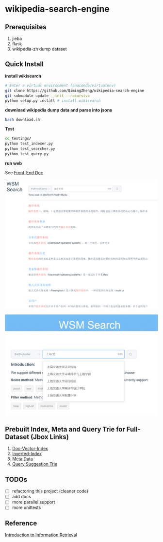 # wikipedia-search-engine

## Prerequisites

1. jieba
2. flask
3. wikipedia-zh dump dataset

## Quick Install

**install wikisearch**
```bash
# Enter a virtual environment (anaconda/virtualenv)
git clone https://github.com/QimingZheng/wikipedia-search-engine
git submodule update --init --recursive
python setup.py install # install wikisearch
```

**download wikipedia dump data and parse into jsons**
```bash
bash download.sh
```


**Test**
```bash
cd testings/
python test_indexer.py
python test_searcher.py
python test_query.py
```

**run web**

See [Front-End Doc](./doc/frontend_setup.md)

![image](./doc/wikisearch-example.PNG)

![image](./doc/wikisearch-example2.PNG)

## Prebuilt Index, Meta and Query Trie for Full-Dataset (Jbox Links)

1. [Doc-Vector-Index](https://jbox.sjtu.edu.cn/l/z5idA4)
2. [Inverted-Index](https://jbox.sjtu.edu.cn/l/3Jv9iT)
3. [Meta Data](https://jbox.sjtu.edu.cn/l/snpjmn)
4. [Query Suggestion Trie](https://jbox.sjtu.edu.cn/l/I51LRJ)

## TODOs

* [ ] refactoring this project (cleaner code)
* [ ] add docs
* [ ] more parallel support
* [ ] more unittests

## Reference

[Introduction to Information Retrieval](https://nlp.stanford.edu/IR-book/)
